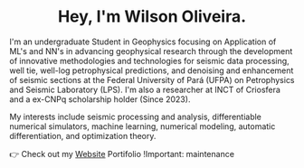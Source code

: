 <h1 align="center"> Hey, I'm Wilson Oliveira.</h1>
<p align="left"> I'm an undergraduate Student in Geophysics focusing on Application of ML's and NN's in advancing geophysical research through the development of innovative methodologies and technologies for seismic data processing, well tie, well-log petrophysical predictions, and denoising and enhancement of seismic sections at the Federal University of Pará (UFPA) on Petrophysics and Seismic Laboratory (LPS). I'm also a researcher at INCT of Criosfera and a ex-CNPq scholarship holder (Since 2023).

My interests include seismic processing and analysis, differentiable numerical simulators, machine learning, numerical modeling, automatic differentiation, and optimization theory.</p>
<p align="left"> 👉 Check out my <a href="https://wnods.github.io/">Website</a> Portifolio !Important: maintenance </p>

